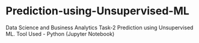 # Prediction-using-Unsupervised-ML
Data Science and Business Analytics Task-2 Prediction using Unsupervised ML.
Tool Used - Python (Jupyter Notebook)
